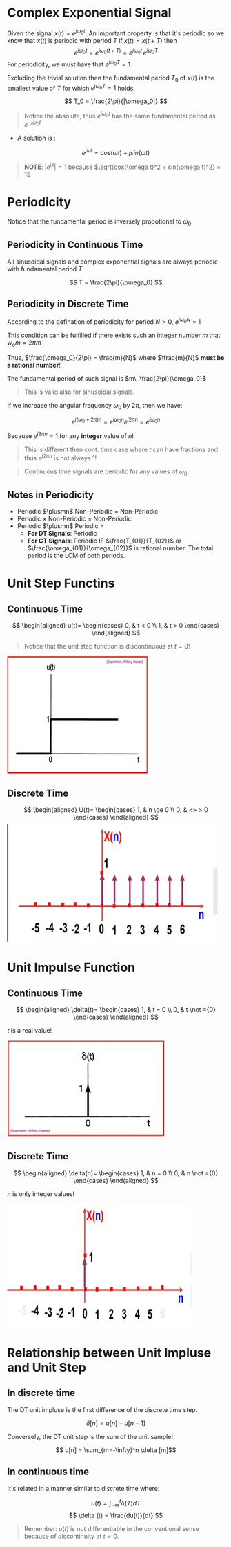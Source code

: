 # Complex Exponential Signal
Given the signal $x(t) = e^{j\omega_0 t}$. An important property is that it's periodic so we know that $x(t)$ is periodic with period $T$ if $x(t) = x(t+T)$ then
$$e^{j\omega_0 t} = e^{j\omega_0 (t+T)} = e^{j\omega_0 t} \, e^{j\omega_0 T}$$
For periodicity, we must have that $e^{j\omega_0 T} = 1$

Excluding the trivial solution then the fundamental period $T_0$ of $x(t)$ is the smallest value of $T$ for which $e^{j\omega_0 T} = 1$ holds.

$$ T_0 = \frac{2\pi}{|\omega_0|} $$
> Notice the absolute, thus $e^{j\omega_0 t}$ has the same fundamental period as $e^{-j\omega_0 t}$

- A solution is : 
  
$$ e^{j\omega t} = cos(\omega t) + jsin(\omega t)$$ 

> **NOTE**: $|e^{jx}| = 1$ because $\sqrt{cos(\omega t)^2 + sin(\omega t)^2} = 1$

# Periodicity
Notice that the fundamental period is inversely propotional to $\omega_0$.

## Periodicity in Continuous Time
All sinusoidal signals and complex exponential signals are always periodic with fundamental period $T$.

$$ T = \frac{2\pi}{\omega_0} $$

## Periodicity in Discrete Time
According to the defination of periodicity for period $N > 0$, $e^{j\omega_0 N} = 1$

This condition can be fulfilled if there exists such an integer number $m$ that $w_o m = 2\pi m$

Thus, $\frac{\omega_0}{2\pi} = \frac{m}{N}$ where $\frac{m}{N}$ **must be a rational number**!

The fundamental period of such signal is $m\, \frac{2\pi}{\omega_0}$

> This is valid also for sinusoidal signals.

If we increase the angular frequency $\omega_0$ by $2\pi$, then we have: 
    
$$ e^{j(\omega_0 + 2\pi)n} = e^{j\omega_0 n} e^{j2\pi n} = e^{j\omega_0 n}$$

Because $e^{j2\pi n} = 1$ for any **integer** value of $n$!

> This is different then cont. time case where $t$ can have fractions and thus $e^{j2\pi n}$ is not always 1!

> Continuous time signals are periodic for any values of $\omega_0$.

## Notes in Periodicity
- Periodic $\plusmn$ Non-Periodic = Non-Periodic
- Periodic $\times$ Non-Periodic = Non-Periodic
- Periodic $\plusmn$ Periodic = 
  - **For DT Signals**: Periodic
  - **For CT Signals**: Periodic IF $\frac{T_{01}}{T_{02}}$ or $\frac{\omega_{01}}{\omega_{02}}$ is rational number. The total period is the LCM of both periods.

# Unit Step Functins
## Continuous Time
$$
\begin{aligned}
    u(t)=
    \begin{cases}
      0, & t < 0 \\
      1, & t > 0
    \end{cases}
\end{aligned}
$$

> Notice that the unit step function is discontinuous at $t = 0$!

![picture 3](assets/lecture1-unitstep_cont.png)  


## Discrete Time
$$
\begin{aligned}
    U(t)=
    \begin{cases}
      1, & n \ge 0 \\
      0, & <> > 0
    \end{cases}
\end{aligned}
$$
![picture 4](assets/lecture1-unitstep_disc.png)  

# Unit Impulse Function
## Continuous Time
$$
\begin{aligned}
    \delta(t)=
    \begin{cases}
      1, & t = 0 \\
      0, & t \not ={0}
    \end{cases}
\end{aligned}
$$

$t$ is a real value!

![picture 5](assets/lecture1-unit_impulse_cont.png)  

## Discrete Time
$$
\begin{aligned}
    \delta(n)=
    \begin{cases}
      1, & n = 0 \\
      0, & n \not ={0}
    \end{cases}
\end{aligned}
$$

$n$ is only integer values!

![picture 6](assets/lecture1-unit_impulse_disc.png)  

# Relationship between Unit Impluse and Unit Step

## In discrete time
The DT unit impluse is the first difference of the discrete time step.

$$ \delta [n] = u[n] - u[n-1]$$

Conversely, the DT unit step is the sum of the unit sample!

$$ u[n] = \sum_{m=-\infty}^n \delta [m]$$

## In continuous time
It's related in a manner similar to discrete time where: 

$$ u(t) = \int_{-\infty}^t \delta(T) dT$$
$$ \delta (t) = \frac{du(t)}{dt} $$

>   Remember: $u(t)$ is not differentiable in the conventional sense because of discontinuity at $t = 0$.

